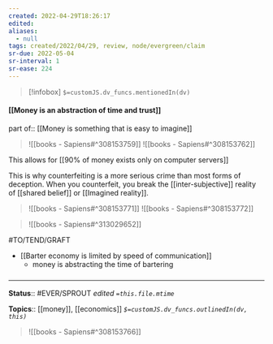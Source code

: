 ```yaml
---
created: 2022-04-29T18:26:17 
edited: 
aliases:
  - null
tags: created/2022/04/29, review, node/evergreen/claim
sr-due: 2022-05-04
sr-interval: 1
sr-ease: 224
---
```

> [!infobox]
`$=customJS.dv_funcs.mentionedIn(dv)`

#### [[Money is an abstraction of time and trust]]

part of:: [[Money is something that is easy to imagine]]

> ![[books - Sapiens#^308153759]]
> ![[books - Sapiens#^308153762]]

This allows for
[[90% of money exists only on computer servers]]

This is why counterfeiting is a more serious crime than most forms of deception. When you counterfeit, you break the [[inter-subjective]] reality of [[shared belief]] or [[Imagined reality]].


> ![[books - Sapiens#^308153771]]
> ![[books - Sapiens#^308153772]]


> ![[books - Sapiens#^313029652]]

#TO/TEND/GRAFT 
- [[Barter economy is limited by speed of communication]]
	- money is abstracting the time of bartering

### <hr class="footnote"/>

**Status**:: #EVER/SPROUT
*edited `=this.file.mtime`*

**Topics**:: [[money]], [[economics]]
*`$=customJS.dv_funcs.outlinedIn(dv, this)`*


> ![[books - Sapiens#^308153766]]
